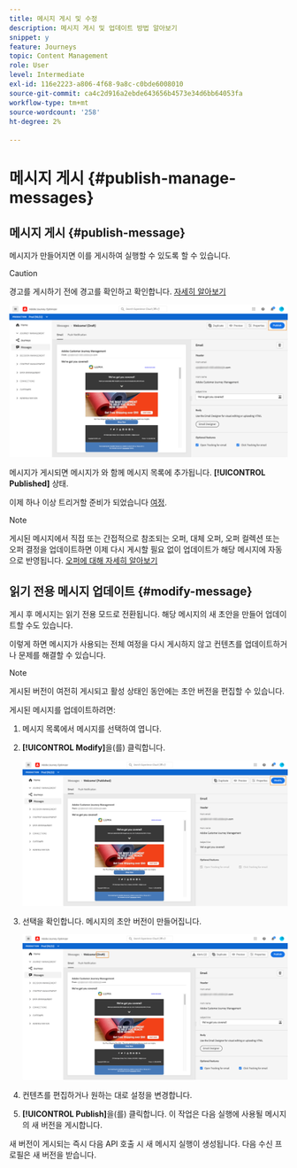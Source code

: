```yaml
---
title: 메시지 게시 및 수정
description: 메시지 게시 및 업데이트 방법 알아보기
snippet: y
feature: Journeys
topic: Content Management
role: User
level: Intermediate
exl-id: 116e2223-a806-4f68-9a8c-c0bde6008010
source-git-commit: ca4c2d916a2ebde643656b4573e34d6bb64053fa
workflow-type: tm+mt
source-wordcount: '258'
ht-degree: 2%

---
```


# 메시지 게시 {#publish-manage-messages}

## 메시지 게시 {#publish-message}

메시지가 만들어지면 이를 게시하여 실행할 수 있도록 할 수 있습니다.

>[!CAUTION]
>
>경고를 게시하기 전에 경고를 확인하고 확인합니다. [자세히 알아보기](alerts.md)

![](assets/publish-message.png)

메시지가 게시되면 메시지가 와 함께 메시지 목록에 추가됩니다. **[!UICONTROL Published]** 상태.

이제 하나 이상 트리거할 준비가 되었습니다 [여정](building-journeys/journey.md).

>[!NOTE]
>
>게시된 메시지에서 직접 또는 간접적으로 참조되는 오퍼, 대체 오퍼, 오퍼 컬렉션 또는 오퍼 결정을 업데이트하면 이제 다시 게시할 필요 없이 업데이트가 해당 메시지에 자동으로 반영됩니다. [오퍼에 대해 자세히 알아보기](offers/get-started/starting-offer-decisioning.md)

## 읽기 전용 메시지 업데이트 {#modify-message}

게시 후 메시지는 읽기 전용 모드로 전환됩니다. 해당 메시지의 새 초안을 만들어 업데이트할 수도 있습니다.

이렇게 하면 메시지가 사용되는 전체 여정을 다시 게시하지 않고 컨텐츠를 업데이트하거나 문제를 해결할 수 있습니다.

>[!NOTE]
>
>게시된 버전이 여전히 게시되고 활성 상태인 동안에는 초안 버전을 편집할 수 있습니다.

게시된 메시지를 업데이트하려면:

1. 메시지 목록에서 메시지를 선택하여 엽니다.

1. **[!UICONTROL Modify]**&#x200B;을(를) 클릭합니다.

   ![](assets/message-modify.png)

1. 선택을 확인합니다. 메시지의 초안 버전이 만들어집니다.

   ![](assets/message-modify-v2.png)

1. 컨텐츠를 편집하거나 원하는 대로 설정을 변경합니다.
1. **[!UICONTROL Publish]**&#x200B;을(를) 클릭합니다. 이 작업은 다음 실행에 사용될 메시지의 새 버전을 게시합니다.

새 버전이 게시되는 즉시 다음 API 호출 시 새 메시지 실행이 생성됩니다. 다음 수신 프로필은 새 버전을 받습니다.

<!--For batch messages, the audience/segment being processed in the previous execution will not be affected by the new version. Only the next incoming API call with an audience/segment will generate a new message execution with the new version. -->
